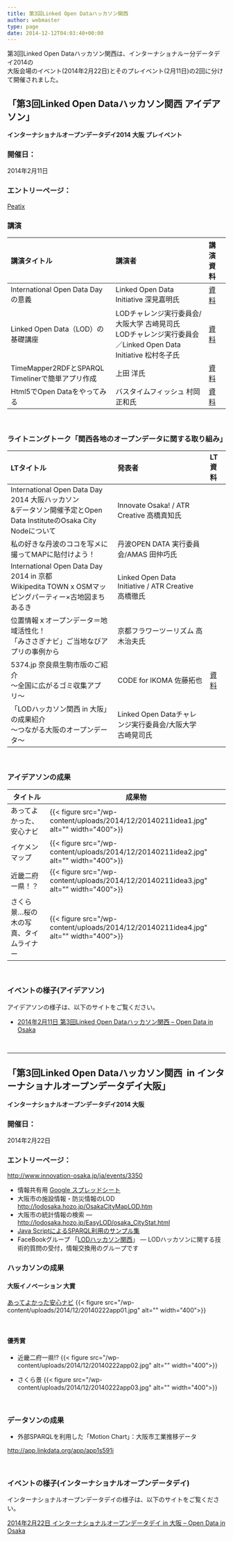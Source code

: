 ```yaml
---
title: 第3回Linked Open Dataハッカソン関西
author: webmaster
type: page
date: 2014-12-12T04:03:40+00:00
---
```


第3回Linked Open Dataハッカソン関西は、インターナショナルー分データデイ2014の  
大阪会場のイベント(2014年2月22日)とそのプレイベント(2月11日)の2回に分けて開催されました。

## 「第3回Linked Open Dataハッカソン関西 アイデアソン」

**インターナショナルオープンデータデイ2014 大阪 プレイベント**  

### 開催日：

2014年2月11日  

### エントリーページ：

[Peatix][1]  

### 講演

| 講演タイトル | 講演者 | 講演資料 |
|:--------------------------------------- |:-------------------------------------------------------------------------- |:------- |
| International Open Data Dayの意義 | Linked Open Data Initiative 深見嘉明氏 | [資料][2] |
| Linked Open Data（LOD）の基礎講座 | LODチャレンジ実行委員会/大阪大学 古崎晃司氏<br>LODチャレンジ実行委員会／Linked Open Data Initiative 松村冬子氏 | [資料][3] |
| TimeMapper2RDFとSPARQL Timelinerで簡単アプリ作成 | 上田 洋氏 | [資料][4] |
| Html5でOpen Dataをやってみる | バスタイムフィッシュ 村岡正和氏 | [資料][5] |

<br />

### ライトニングトーク「関西各地のオープンデータに関する取り組み」

| LTタイトル | 発表者 | LT資料   |
|:-------------------------------------------------------------------------------------- |:----------------------------------------------- |:------- |
| International Open Data Day 2014 大阪ハッカソン<br />&データソン開催予定とOpen Data InstituteのOsaka City Nodeについて | Innovate Osaka! / ATR Creative 高橋真知氏  | |
| 私の好きな丹波のココを写メに撮ってMAPに貼付けよう！ | 丹波OPEN DATA 実行委員会/AMAS 田仲巧氏  |   |
| International Open Data Day 2014 in 京都<br />Wikipedita TOWN x OSMマッピングパーティー×古地図まちあるき | Linked Open Data Initiative / ATR Creative　高橋徹氏 |         |
| 位置情報ｘオープンデータ＝地域活性化！<br />「みささぎナビ」ご当地なびアプリの事例から | 京都フラワーツーリズム 高木治夫氏 |         |
| 5374.jp 奈良県生駒市版のご紹介<br />〜全国に広がるゴミ収集アプリ〜 | CODE for IKOMA 佐藤拓也 | [資料][6] |
| 「LODハッカソン関西 in 大阪」の成果紹介<br />～つながる大阪のオープンデータ～  | Linked Open Dataチャレンジ実行委員会/大阪大学 古崎晃司氏 |         |

<br />

### アイデアソンの成果

タイトル | 成果物
--- | ---
あってよかった、安心ナビ | {{< figure src="/wp-content/uploads/2014/12/20140211idea1.jpg" alt="" width="400">}}
イケメンマップ | {{< figure src="/wp-content/uploads/2014/12/20140211idea2.jpg" alt="" width="400">}}
近畿二府ー県！？ | {{< figure src="/wp-content/uploads/2014/12/20140211idea3.jpg" alt="" width="400">}}
さくら景…桜の木の写真、タイムライナー | {{< figure src="/wp-content/uploads/2014/12/20140211idea4.jpg" alt="" width="400">}}

<br />

### イベントの様子(アイデアソン)

アイデアソンの様子は、以下のサイトをご覧ください。

- [2014年2月11日 第3回Linked Open Dataハッカソン関西 &#8211; Open Data in Osaka](http://opendataevents.com/2014/02/11/%E7%AC%AC3%E5%9B%9Elinked-open-data%E3%83%8F%E3%83%83%E3%82%AB%E3%82%BD%E3%83%B3%E9%96%A2%E8%A5%BF/)

<br />

---

## 「第3回Linked Open Dataハッカソン関西  in インターナショナルオープンデータデイ大阪」

**インターナショナルオープンデータデイ2014 大阪**  

### 開催日：

2014年2月22日  

### エントリーページ：

<http://www.innovation-osaka.jp/ja/events/3350>  


- 情報共有用 [Google スプレッドシート](https://docs.google.com/spreadsheet/ccc?key=0AkvV6wP31-_MdDBOS3hCaHBFdWRMaEVtSC11bVl1NXc#gid=0)
- 大阪市の施設情報・防災情報のLOD <http://lodosaka.hozo.jp/OsakaCityMapLOD.htm>
- 大阪市の統計情報の検索 &#8212; <http://lodosaka.hozo.jp/EasyLOD/osaka_CityStat.html>
- [Java ScriptによるSPARQL利用のサンプル集](https://sourceforge.jp/projects/easylod/wiki/JavaScript%E3%81%AB%E3%82%88%E3%82%8BSPARQL%E5%88%A9%E7%94%A8%E3%81%AE%E3%82%B5%E3%83%B3%E3%83%97%E3%83%AB%E9%9B%86)
- FaceBookグループ 「[LODハッカソン関西](https://www.facebook.com/groups/592761284131510/)」 &#8212; LODハッカソンに関する技術的質問の受付，情報交換用のグループです

### ハッカソンの成果

#### 大阪イノベーション 大賞 

[あってよかった安心ナビ](http://moyori.lodosaka.jp/)
{{< figure src="/wp-content/uploads/2014/12/20140222app01.jpg" alt="" width="400">}}

<br />

#### 優秀賞 

- 近畿二府一県!? 
{{< figure src="/wp-content/uploads/2014/12/20140222app02.jpg" alt="" width="400">}}

- さくら景
{{< figure src="/wp-content/uploads/2014/12/20140222app03.jpg" alt="" width="400">}}

<br />

### データソンの成果

- 外部SPARQLを利用した「Motion Chart」：大阪市工業推移データ

<http://app.linkdata.org/app/app1s591i>

<br />

### イベントの様子(インターナショナルオープンデータデイ)

インターナショナルオープンデータデイの様子は、以下のサイトをご覧ください。

[2014年2月22日 インターナショナルオープンデータデイ in 大阪 &#8211; Open Data in Osaka](http://opendataevents.com/2014/04/01/2014%E5%B9%B42%E6%9C%8822%E6%97%A5-%E3%82%A4%E3%83%B3%E3%82%BF%E3%83%BC%E3%83%8A%E3%82%B7%E3%83%A7%E3%83%8A%E3%83%AB%E3%82%AA%E3%83%BC%E3%83%97%E3%83%B3%E3%83%87%E3%83%BC%E3%82%BF%E3%83%87%E3%82%A4-in/)


 [1]: http://www.innovation-osaka.jp/ja/events/3350
 [2]: https://speakerdeck.com/rhys_no1/international-open-data-dayfalseyi-yi
 [3]: http://www.slideshare.net/KoujiKozaki/linked-open-data-lod
 [4]: http://www.slideshare.net/uedayou/timemapper2rdfsparql-timeliner
 [5]: http://www.slideshare.net/bathtimefish/html5open-data
 [6]: http://www.slideshare.net/takuyasato54/5374jp
